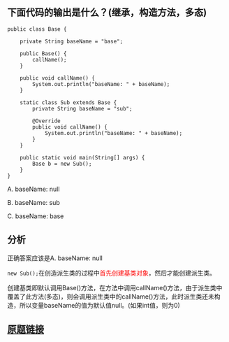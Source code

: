 ## 下面代码的输出是什么？(继承，构造方法，多态)
```
public class Base {

    private String baseName = "base";

    public Base() {
        callName();
    }

    public void callName() {
        System.out.println("baseName: " + baseName);
    }

    static class Sub extends Base {
        private String baseName = "sub";

        @Override
        public void callName() {
            System.out.println("baseName: " + baseName);
        }
    }

    public static void main(String[] args) {
        Base b = new Sub();
    }
}
```

A. baseName: null

B. baseName: sub

C. baseName: base

## 分析
正确答案应该是A. baseName: null

`new Sub();`在创造派生类的过程中<font color=red>首先创建基类对象</font>，然后才能创建派生类。

创建基类即默认调用Base()方法，在方法中调用callName()方法，由于派生类中覆盖了此方法(多态)，则会调用派生类中的callName()方法，此时派生类还未构造，所以变量baseName的值为默认值null。(如果int值，则为0)

## [原题链接](https://www.nowcoder.com/questionTerminal/c2bfb1512dfa4a7eab773a5871a52402 "")

